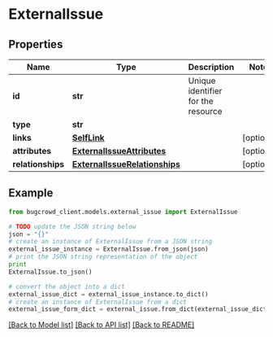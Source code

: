 # ExternalIssue


## Properties

Name | Type | Description | Notes
------------ | ------------- | ------------- | -------------
**id** | **str** | Unique identifier for the resource | 
**type** | **str** |  | 
**links** | [**SelfLink**](SelfLink.md) |  | [optional] 
**attributes** | [**ExternalIssueAttributes**](ExternalIssueAttributes.md) |  | [optional] 
**relationships** | [**ExternalIssueRelationships**](ExternalIssueRelationships.md) |  | [optional] 

## Example

```python
from bugcrowd_client.models.external_issue import ExternalIssue

# TODO update the JSON string below
json = "{}"
# create an instance of ExternalIssue from a JSON string
external_issue_instance = ExternalIssue.from_json(json)
# print the JSON string representation of the object
print
ExternalIssue.to_json()

# convert the object into a dict
external_issue_dict = external_issue_instance.to_dict()
# create an instance of ExternalIssue from a dict
external_issue_form_dict = external_issue.from_dict(external_issue_dict)
```
[[Back to Model list]](../README.md#documentation-for-models) [[Back to API list]](../README.md#documentation-for-api-endpoints) [[Back to README]](../README.md)


